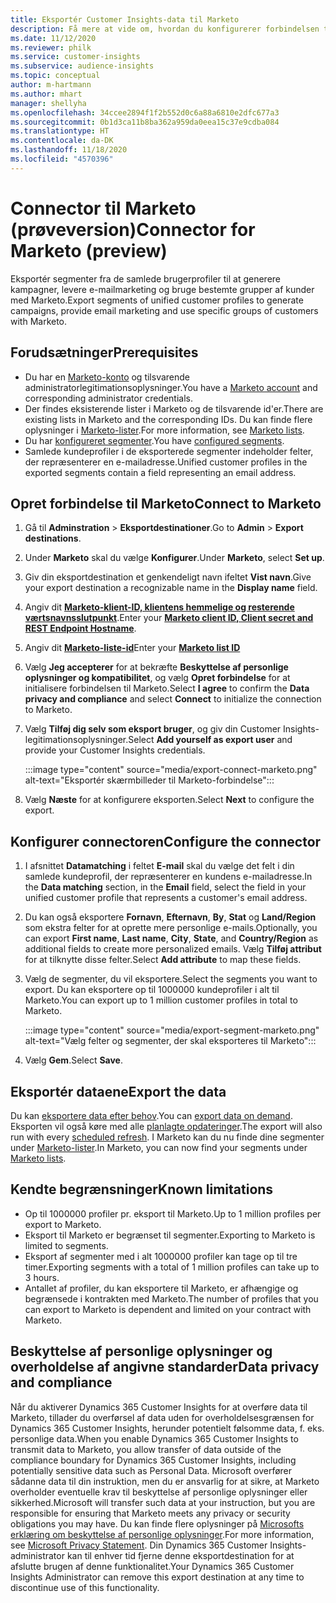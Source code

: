 ```yaml
---
title: Eksportér Customer Insights-data til Marketo
description: Få mere at vide om, hvordan du konfigurerer forbindelsen til Marketo.
ms.date: 11/12/2020
ms.reviewer: philk
ms.service: customer-insights
ms.subservice: audience-insights
ms.topic: conceptual
author: m-hartmann
ms.author: mhart
manager: shellyha
ms.openlocfilehash: 34ccee2894f1f2b552d0c6a88a6810e2dfc677a3
ms.sourcegitcommit: 0b1d3ca11b8ba362a959da0eea15c37e9cdba084
ms.translationtype: HT
ms.contentlocale: da-DK
ms.lasthandoff: 11/18/2020
ms.locfileid: "4570396"
---
```

# <a name="connector-for-marketo-preview"></a><span data-ttu-id="86db8-103">Connector til Marketo (prøveversion)</span><span class="sxs-lookup"><span data-stu-id="86db8-103">Connector for Marketo (preview)</span></span>

<span data-ttu-id="86db8-104">Eksportér segmenter fra de samlede brugerprofiler til at generere kampagner, levere e-mailmarketing og bruge bestemte grupper af kunder med Marketo.</span><span class="sxs-lookup"><span data-stu-id="86db8-104">Export segments of unified customer profiles to generate campaigns, provide email marketing and use specific groups of customers with Marketo.</span></span>

## <a name="prerequisites"></a><span data-ttu-id="86db8-105">Forudsætninger</span><span class="sxs-lookup"><span data-stu-id="86db8-105">Prerequisites</span></span>

-   <span data-ttu-id="86db8-106">Du har en [Marketo-konto](https://login.marketo.com/) og tilsvarende administratorlegitimationsoplysninger.</span><span class="sxs-lookup"><span data-stu-id="86db8-106">You have a [Marketo account](https://login.marketo.com/) and corresponding administrator credentials.</span></span>
-   <span data-ttu-id="86db8-107">Der findes eksisterende lister i Marketo og de tilsvarende id'er.</span><span class="sxs-lookup"><span data-stu-id="86db8-107">There are existing lists in Marketo and the corresponding IDs.</span></span> <span data-ttu-id="86db8-108">Du kan finde flere oplysninger i [Marketo-lister](https://docs.marketo.com/display/public/DOCS/Understanding+Static+Lists).</span><span class="sxs-lookup"><span data-stu-id="86db8-108">For more information, see [Marketo lists](https://docs.marketo.com/display/public/DOCS/Understanding+Static+Lists).</span></span>
-   <span data-ttu-id="86db8-109">Du har [konfigureret segmenter](segments.md).</span><span class="sxs-lookup"><span data-stu-id="86db8-109">You have [configured segments](segments.md).</span></span>
-   <span data-ttu-id="86db8-110">Samlede kundeprofiler i de eksporterede segmenter indeholder felter, der repræsenterer en e-mailadresse.</span><span class="sxs-lookup"><span data-stu-id="86db8-110">Unified customer profiles in the exported segments contain a field representing an email address.</span></span>

## <a name="connect-to-marketo"></a><span data-ttu-id="86db8-111">Opret forbindelse til Marketo</span><span class="sxs-lookup"><span data-stu-id="86db8-111">Connect to Marketo</span></span>

1. <span data-ttu-id="86db8-112">Gå til **Adminstration** > **Eksportdestinationer**.</span><span class="sxs-lookup"><span data-stu-id="86db8-112">Go to **Admin** > **Export destinations**.</span></span>

1. <span data-ttu-id="86db8-113">Under **Marketo** skal du vælge **Konfigurer**.</span><span class="sxs-lookup"><span data-stu-id="86db8-113">Under **Marketo**, select **Set up**.</span></span>

1. <span data-ttu-id="86db8-114">Giv din eksportdestination et genkendeligt navn ifeltet **Vist navn**.</span><span class="sxs-lookup"><span data-stu-id="86db8-114">Give your export destination a recognizable name in the **Display name** field.</span></span>

1. <span data-ttu-id="86db8-115">Angiv dit **[Marketo-klient-ID, klientens hemmelige og resterende værtsnavnsslutpunkt](https://developers.marketo.com/rest-api/authentication/)**.</span><span class="sxs-lookup"><span data-stu-id="86db8-115">Enter your **[Marketo client ID, Client secret and REST Endpoint Hostname](https://developers.marketo.com/rest-api/authentication/)**.</span></span>

1. <span data-ttu-id="86db8-116">Angiv dit **[Marketo-liste-id](https://docs.marketo.com/display/public/DOCS/Understanding+Static+Lists)**</span><span class="sxs-lookup"><span data-stu-id="86db8-116">Enter your **[Marketo list ID](https://docs.marketo.com/display/public/DOCS/Understanding+Static+Lists)**</span></span> 

1. <span data-ttu-id="86db8-117">Vælg **Jeg accepterer** for at bekræfte **Beskyttelse af personlige oplysninger og kompatibilitet**, og vælg **Opret forbindelse** for at initialisere forbindelsen til Marketo.</span><span class="sxs-lookup"><span data-stu-id="86db8-117">Select **I agree** to confirm the **Data privacy and compliance** and select **Connect** to initialize the connection to Marketo.</span></span>

1. <span data-ttu-id="86db8-118">Vælg **Tilføj dig selv som eksport bruger**, og giv din Customer Insights-legitimationsoplysninger.</span><span class="sxs-lookup"><span data-stu-id="86db8-118">Select **Add yourself as export user** and provide your Customer Insights credentials.</span></span>

   :::image type="content" source="media/export-connect-marketo.png" alt-text="Eksportér skærmbilleder til Marketo-forbindelse":::

1. <span data-ttu-id="86db8-120">Vælg **Næste** for at konfigurere eksporten.</span><span class="sxs-lookup"><span data-stu-id="86db8-120">Select **Next** to configure the export.</span></span>

## <a name="configure-the-connector"></a><span data-ttu-id="86db8-121">Konfigurer connectoren</span><span class="sxs-lookup"><span data-stu-id="86db8-121">Configure the connector</span></span>

1. <span data-ttu-id="86db8-122">I afsnittet **Datamatching** i feltet **E-mail** skal du vælge det felt i din samlede kundeprofil, der repræsenterer en kundens e-mailadresse.</span><span class="sxs-lookup"><span data-stu-id="86db8-122">In the **Data matching** section, in the **Email** field, select the field in your unified customer profile that represents a customer's email address.</span></span> 

1. <span data-ttu-id="86db8-123">Du kan også eksportere **Fornavn**, **Efternavn**, **By**, **Stat** og **Land/Region** som ekstra felter for at oprette mere personlige e-mails.</span><span class="sxs-lookup"><span data-stu-id="86db8-123">Optionally, you can export **First name**, **Last name**, **City**, **State**, and **Country/Region**  as additional fields to create more personalized emails.</span></span> <span data-ttu-id="86db8-124">Vælg **Tilføj attribut** for at tilknytte disse felter.</span><span class="sxs-lookup"><span data-stu-id="86db8-124">Select **Add attribute** to map these fields.</span></span>

1. <span data-ttu-id="86db8-125">Vælg de segmenter, du vil eksportere.</span><span class="sxs-lookup"><span data-stu-id="86db8-125">Select the segments you want to export.</span></span> <span data-ttu-id="86db8-126">Du kan eksportere op til 1000000 kundeprofiler i alt til Marketo.</span><span class="sxs-lookup"><span data-stu-id="86db8-126">You can export up to 1 million customer profiles in total to Marketo.</span></span>

   :::image type="content" source="media/export-segment-marketo.png" alt-text="Vælg felter og segmenter, der skal eksporteres til Marketo":::

1. <span data-ttu-id="86db8-128">Vælg **Gem**.</span><span class="sxs-lookup"><span data-stu-id="86db8-128">Select **Save**.</span></span>

## <a name="export-the-data"></a><span data-ttu-id="86db8-129">Eksportér dataene</span><span class="sxs-lookup"><span data-stu-id="86db8-129">Export the data</span></span>

<span data-ttu-id="86db8-130">Du kan [eksportere data efter behov](export-destinations.md).</span><span class="sxs-lookup"><span data-stu-id="86db8-130">You can [export data on demand](export-destinations.md).</span></span> <span data-ttu-id="86db8-131">Eksporten vil også køre med alle [planlagte opdateringer](system.md#schedule-tab).</span><span class="sxs-lookup"><span data-stu-id="86db8-131">The export will also run with every [scheduled refresh](system.md#schedule-tab).</span></span> <span data-ttu-id="86db8-132">I Marketo kan du nu finde dine segmenter under [Marketo-lister](ttps://docs.marketo.com/display/public/DOCS/Understanding+Static+Lists).</span><span class="sxs-lookup"><span data-stu-id="86db8-132">In Marketo, you can now find your segments under [Marketo lists](ttps://docs.marketo.com/display/public/DOCS/Understanding+Static+Lists).</span></span>

## <a name="known-limitations"></a><span data-ttu-id="86db8-133">Kendte begrænsninger</span><span class="sxs-lookup"><span data-stu-id="86db8-133">Known limitations</span></span>

- <span data-ttu-id="86db8-134">Op til 1000000 profiler pr. eksport til Marketo.</span><span class="sxs-lookup"><span data-stu-id="86db8-134">Up to 1 million profiles per export to Marketo.</span></span>
- <span data-ttu-id="86db8-135">Eksport til Marketo er begrænset til segmenter.</span><span class="sxs-lookup"><span data-stu-id="86db8-135">Exporting to Marketo is limited to segments.</span></span>
- <span data-ttu-id="86db8-136">Eksport af segmenter med i alt 1000000 profiler kan tage op til tre timer.</span><span class="sxs-lookup"><span data-stu-id="86db8-136">Exporting segments with a total of 1 million profiles can take up to 3 hours.</span></span> 
- <span data-ttu-id="86db8-137">Antallet af profiler, du kan eksportere til Marketo, er afhængige og begrænsede i kontrakten med Marketo.</span><span class="sxs-lookup"><span data-stu-id="86db8-137">The number of profiles that you can export to Marketo is dependent and limited on your contract with Marketo.</span></span>

## <a name="data-privacy-and-compliance"></a><span data-ttu-id="86db8-138">Beskyttelse af personlige oplysninger og overholdelse af angivne standarder</span><span class="sxs-lookup"><span data-stu-id="86db8-138">Data privacy and compliance</span></span>

<span data-ttu-id="86db8-139">Når du aktiverer Dynamics 365 Customer Insights for at overføre data til Marketo, tillader du overførsel af data uden for overholdelsesgrænsen for Dynamics 365 Customer Insights, herunder potentielt følsomme data, f. eks. personlige data.</span><span class="sxs-lookup"><span data-stu-id="86db8-139">When you enable Dynamics 365 Customer Insights to transmit data to Marketo, you allow transfer of data outside of the compliance boundary for Dynamics 365 Customer Insights, including potentially sensitive data such as Personal Data.</span></span> <span data-ttu-id="86db8-140">Microsoft overfører sådanne data til din instruktion, men du er ansvarlig for at sikre, at Marketo overholder eventuelle krav til beskyttelse af personlige oplysninger eller sikkerhed.</span><span class="sxs-lookup"><span data-stu-id="86db8-140">Microsoft will transfer such data at your instruction, but you are responsible for ensuring that Marketo meets any privacy or security obligations you may have.</span></span> <span data-ttu-id="86db8-141">Du kan finde flere oplysninger på [Microsofts erklæring om beskyttelse af personlige oplysninger](https://go.microsoft.com/fwlink/?linkid=396732).</span><span class="sxs-lookup"><span data-stu-id="86db8-141">For more information, see [Microsoft Privacy Statement](https://go.microsoft.com/fwlink/?linkid=396732).</span></span>
<span data-ttu-id="86db8-142">Din Dynamics 365 Customer Insights-administrator kan til enhver tid fjerne denne eksportdestination for at afslutte brugen af denne funktionalitet.</span><span class="sxs-lookup"><span data-stu-id="86db8-142">Your Dynamics 365 Customer Insights Administrator can remove this export destination at any time to discontinue use of this functionality.</span></span>
